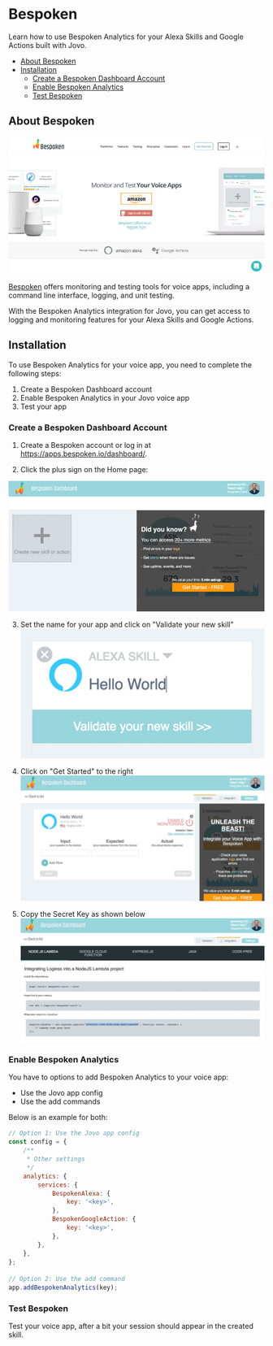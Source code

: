 # Bespoken

Learn how to use Bespoken Analytics for your Alexa Skills and Google Actions built with Jovo.

* [About Bespoken](#about-bespoken)
* [Installation](#bespoken)
   * [Create a Bespoken Dashboard Account](#create-a-bespoken-dashboard-account)
   * [Enable Bespoken Analytics](#enable-bespoken-analytics)
   * [Test Bespoken](#test-bespoken)
   


## About Bespoken

![Bespoken Website](../../img/bespoken-home.jpg)

[Bespoken](https://bespoken.io/) offers monitoring and testing tools for voice apps, including a command line interface, logging, and unit testing.

With the Bespoken Analytics integration for Jovo, you can get access to logging and monitoring features for your Alexa Skills and Google Actions.

## Installation

To use Bespoken Analytics for your voice app, you need to complete the following steps:

1. Create a Bespoken Dashboard account
2. Enable Bespoken Analytics in your Jovo voice app
3. Test your app

### Create a Bespoken Dashboard Account

1. Create a Bespoken account or log in at https://apps.bespoken.io/dashboard/.

2. Click the plus sign on the Home page:

![Bespoken Add a Skill or Action](../../img/bespoken-dashboard.jpg)

3. Set the name for your app and click on "Validate your new skill"
![Bespoken Set source name](../../img/bespoken-dashboard-create.jpg)

4. Click on "Get Started" to the right
![Bespoken Get Started](../../img/bespoken-dashboard-main.jpg)

5. Copy the Secret Key as shown below
![Bespoken Key](../../img/bespoken-dashboard-key.jpg)

### Enable Bespoken Analytics

You have to options to add Bespoken Analytics to your voice app:

* Use the Jovo app config
* Use the add commands

Below is an example for both:

```javascript
// Option 1: Use the Jovo app config
const config = {
    /**
     * Other settings
     */
    analytics: {
        services: {
            BespokenAlexa: {
                key: '<key>',
            },
            BespokenGoogleAction: {
                key: '<key>',
            },
        },
    },
};

// Option 2: Use the add command
app.addBespokenAnalytics(key);
```

### Test Bespoken

Test your voice app, after a bit your session should appear in the created skill.



<!--[metadata]: {"description": "Add Bespoken Analytics to your Alexa Skills and Google Actions with Jovo",
"route": "analytics/bespoken" }-->
